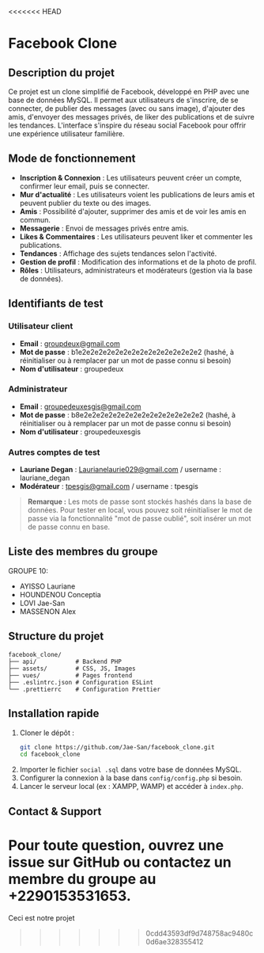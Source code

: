 <<<<<<< HEAD
# Facebook Clone

## Description du projet
Ce projet est un clone simplifié de Facebook, développé en PHP avec une base de données MySQL. Il permet aux utilisateurs de s'inscrire, de se connecter, de publier des messages (avec ou sans image), d'ajouter des amis, d'envoyer des messages privés, de liker des publications et de suivre les tendances. L'interface s'inspire du réseau social Facebook pour offrir une expérience utilisateur familière.

## Mode de fonctionnement
- **Inscription & Connexion** : Les utilisateurs peuvent créer un compte, confirmer leur email, puis se connecter.
- **Mur d'actualité** : Les utilisateurs voient les publications de leurs amis et peuvent publier du texte ou des images.
- **Amis** : Possibilité d'ajouter, supprimer des amis et de voir les amis en commun.
- **Messagerie** : Envoi de messages privés entre amis.
- **Likes & Commentaires** : Les utilisateurs peuvent liker et commenter les publications.
- **Tendances** : Affichage des sujets tendances selon l'activité.
- **Gestion de profil** : Modification des informations et de la photo de profil.
- **Rôles** : Utilisateurs, administrateurs et modérateurs (gestion via la base de données).

## Identifiants de test

### Utilisateur client
- **Email** : groupdeux@gmail.com
- **Mot de passe** : b1e2e2e2e2e2e2e2e2e2e2e2e2e2e2e2 (hashé, à réinitialiser ou à remplacer par un mot de passe connu si besoin)
- **Nom d'utilisateur** : groupedeux

### Administrateur
- **Email** : groupedeuxesgis@gmail.com
- **Mot de passe** : b8e2e2e2e2e2e2e2e2e2e2e2e2e2e2e2 (hashé, à réinitialiser ou à remplacer par un mot de passe connu si besoin)
- **Nom d'utilisateur** : groupedeuxesgis

### Autres comptes de test
- **Lauriane Degan** : Laurianelaurie029@gmail.com / username : lauriane_degan
- **Modérateur** : tpesgis@gmail.com / username : tpesgis

> **Remarque :** Les mots de passe sont stockés hashés dans la base de données. Pour tester en local, vous pouvez soit réinitialiser le mot de passe via la fonctionnalité "mot de passe oublié", soit insérer un mot de passe connu en base.

## Liste des membres du groupe
  GROUPE 10:
- AYISSO Lauriane
- HOUNDENOU Conceptia
- LOVI Jae-San
- MASSENON Alex

## Structure du projet
```
facebook_clone/
├── api/           # Backend PHP
├── assets/        # CSS, JS, Images
├── vues/          # Pages frontend
├── .eslintrc.json # Configuration ESLint
└── .prettierrc    # Configuration Prettier
```

## Installation rapide
1. Cloner le dépôt :
   ```bash
   git clone https://github.com/Jae-San/facebook_clone.git
   cd facebook_clone
   ```
2. Importer le fichier `social .sql` dans votre base de données MySQL.
3. Configurer la connexion à la base dans `config/config.php` si besoin.
4. Lancer le serveur local (ex : XAMPP, WAMP) et accéder à `index.php`.

## Contact & Support
Pour toute question, ouvrez une issue sur GitHub ou contactez un membre du groupe au +2290153531653.
=======

Ceci est notre projet 
>>>>>>> 0cdd43593df9d748758ac9480c0d6ae328355412

